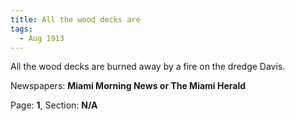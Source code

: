```yaml
---  
title: All the wood decks are  
tags:  
  - Aug 1913  
---  
```

  
All the wood decks are burned away by a fire on the dredge Davis.  
  
Newspapers: **Miami Morning News or The Miami Herald**  
  
Page: **1**, Section: **N/A** 
